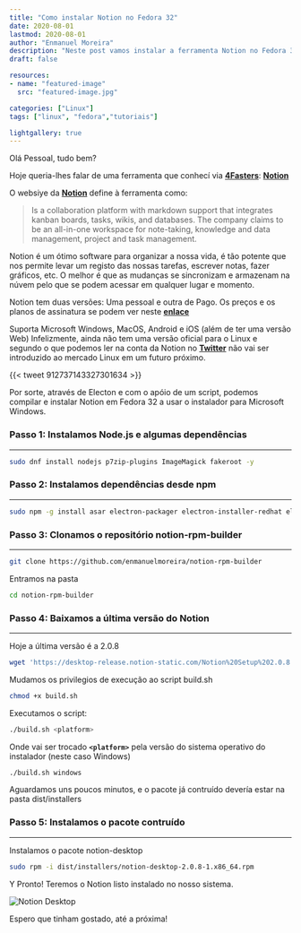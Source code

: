 ```yaml
---
title: "Como instalar Notion no Fedora 32"
date: 2020-08-01
lastmod: 2020-08-01
author: "Enmanuel Moreira"
description: "Neste post vamos instalar a ferramenta Notion no Fedora 32" 
draft: false

resources:
- name: "featured-image"
  src: "featured-image.jpg"

categories: ["Linux"]
tags: ["linux", "fedora","tutoriais"]

lightgallery: true
---
```


<!--more-->

Olá Pessoal, tudo bem?

Hoje queria-lhes falar de uma ferramenta que conhecí via **[4Fasters](https://4fasters.com.br)**: **[Notion](https://notion.so/)**  

O websiye da **[Notion](https://notion.so/)** define à ferramenta como:  
> Is a collaboration platform with markdown support that integrates kanban boards, tasks, wikis, and databases. The company claims to be an all-in-one workspace for note-taking, knowledge and data management, project and task management.  

Notion é um ótimo software para organizar a nossa vida, é tão potente que nos permite levar um registo das nossas tarefas, escrever notas, fazer gráficos, etc. O melhor é que as mudanças se sincronizam e armazenam na núvem pelo que se podem acessar em qualquer lugar e momento.  

Notion tem duas versões: Uma pessoal e outra de Pago. Os preços e os planos de assinatura se podem ver neste **[enlace](https://www.notion.so/pricing)**  

Suporta Microsoft Windows, MacOS, Android e iOS (além de ter uma versão Web) Infelizmente, ainda não tem uma versão oficial para o Linux e segundo o que podemos ler na conta da Notion no **[Twitter](https://twitter.com/NotionHQ)** não vai ser introduzido ao mercado Linux em um futuro próximo.  

{{< tweet 912737143327301634 >}}

Por sorte, através de Electon e com o apóio de um script, podemos compilar e instalar Notion em Fedora 32 a usar o instalador para Microsoft Windows.

### Passo 1: Instalamos Node.js e algumas dependências  

***

```bash
sudo dnf install nodejs p7zip-plugins ImageMagick fakeroot -y
```

### Passo 2: Instalamos dependências desde npm

***

```bash
sudo npm -g install asar electron-packager electron-installer-redhat electron-installer-debian
```

### Passo 3: Clonamos o repositório notion-rpm-builder  

***

```bash
git clone https://github.com/enmanuelmoreira/notion-rpm-builder
```

Entramos na pasta  

```bash
cd notion-rpm-builder
```

### Passo 4: Baixamos a última versão do Notion

***

Hoje a última versão é a 2.0.8  

```bash
wget 'https://desktop-release.notion-static.com/Notion%20Setup%202.0.8.exe' -O notion.exe
```

Mudamos os privilegios de execução ao script build.sh  

```bash
chmod +x build.sh
```

Executamos o script:  

```bash
./build.sh <platform>
```

Onde vai ser trocado **`<platform>`** pela versão do sistema operativo do instalador (neste caso Windows)  

```bash
./build.sh windows
```

Aguardamos uns poucos minutos, e o pacote já contruído devería estar na pasta dist/installers

### Passo 5: Instalamos o pacote contruído  

***

Instalamos o pacote notion-desktop

```bash
sudo rpm -i dist/installers/notion-desktop-2.0.8-1.x86_64.rpm
```

Y Pronto! Teremos o Notion listo instalado no nosso sistema.  

![Notion Desktop](/images/notion-fedora-32/notion-desktop.png "Ecrã Principal")  

Espero que tinham gostado, até a próxima!
